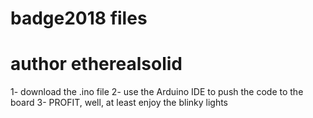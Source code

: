 # badge2018 files
# author etherealsolid

1- download the .ino file
2- use the Arduino IDE to push the code to the board
3- PROFIT, well, at least enjoy the blinky lights
